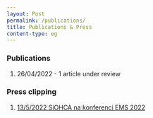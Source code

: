 ```yaml
---
layout: Post
permalink: /publications/
title: Publications & Press
content-type: eg
---
```



### Publications 
1. 26/04/2022 - 1 article under review


### Press clipping
1. [13/5/2022 SiOHCA na konferenci EMS 2022](https://www.um.si/objava/siohca-na-konferenci-ems-2022/)
